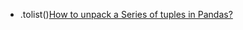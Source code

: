 - .tolist()[How to unpack a Series of tuples in Pandas?](https://stackoverflow.com/questions/22799300/how-to-unpack-a-series-of-tuples-in-pandas)